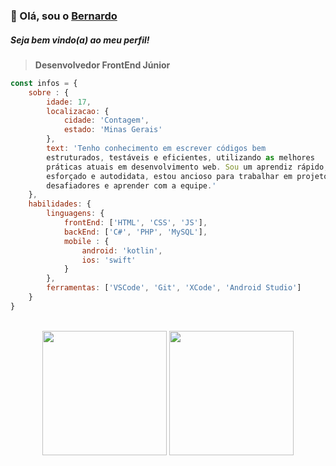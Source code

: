 ### 👋 Olá, sou o [Bernardo](https://bernardomrl.netlify.app)
##### Seja bem vindo(a) ao meu perfil!

> <b>Desenvolvedor FrontEnd Júnior</b>
```javascript
const infos = {
    sobre : {
        idade: 17,
        localizacao: {
            cidade: 'Contagem',
            estado: 'Minas Gerais'
        },
        text: 'Tenho conhecimento em escrever códigos bem
        estruturados, testáveis e eficientes, utilizando as melhores
        práticas atuais em desenvolvimento web. Sou um aprendiz rápido,
        esforçado e autodidata, estou ancioso para trabalhar em projetos
        desafiadores e aprender com a equipe.'
    },
    habilidades: {
        linguagens: {
            frontEnd: ['HTML', 'CSS', 'JS'],
            backEnd: ['C#', 'PHP', 'MySQL'],
            mobile : {
                android: 'kotlin',
                ios: 'swift'
            }
        },
        ferramentas: ['VSCode', 'Git', 'XCode', 'Android Studio']
    }
}
```
<br>
<div align="center">
    <img height="199"  src="https://github-readme-stats.vercel.app/api?username=bernardomrl&show_icons=true&theme=city_lights" align="center">
    <img height="199" src="https://github-readme-stats.vercel.app/api/top-langs/?username=bernardomrl&show_icons=true&theme=city_lights" widht="100%" align="center">
</div>
<br>
<br>
<div align="center">

</div>
